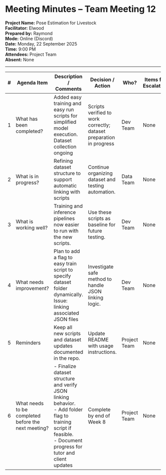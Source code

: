 # Meeting Minutes – Team Meeting 12

**Project Name:** Pose Estimation for Livestock  
**Facilitator:** Elwood  
**Prepared by:** Raymond  
**Mode:** Online (Discord)  
**Date:** Monday, 22 September 2025  
**Time:** 9:00 PM  
**Attendees:** Project Team  
**Absent:** None  

---

| # | Agenda Item | Description / Comments | Decision / Action | Who? | Items for Escalation |
|---|-------------|------------------------|-------------------|------|----------------------|
| 1 | What has been completed? | Added easy training and easy run scripts for simplified model execution. Dataset collection ongoing | Scripts verified to work correctly; dataset preparation in progress | Dev Team | None |
| 2 | What is in progress? | Refining dataset structure to support automatic linking with scripts | Continue organizing dataset and testing automation. | Data Team | None |
| 3 | What is working well? | Training and inference pipelines now easier to run with the new scripts. | Use these scripts as baseline for future testing. | Dev Team | None |
| 4 | What needs improvement? | Plan to add a flag to easy train script to specify dataset folder dynamically. Issue: linking associated JSON files | Investigate safe method to handle JSON linking logic. | Dev Team | None |
| 5 | Reminders | Keep all new scripts and dataset updates documented in the repo. | Update README with usage instructions. | Project Team | None |
| 6 | What needs to be completed before the next meeting? | - Finalize dataset structure and verify JSON linking behavior. <br> - Add folder flag to training script if feasible. <br> - Document progress for tutor and client updates | Complete by end of Week 8 | Project Team | None |
